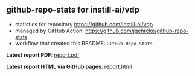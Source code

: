 ## github-repo-stats for instill-ai/vdp

- statistics for repository https://github.com/instill-ai/vdp
- managed by GitHub Action: https://github.com/jgehrcke/github-repo-stats
- workflow that created this README: `GitHub Repo Stats`

**Latest report PDF**: [report.pdf](https://github.com/instill-ai/core-stats/raw/main/instill-ai/vdp/latest-report/report.pdf)


**Latest report HTML via GitHub pages**: [report.html](https://instill-ai.github.io/vdp-stats/instill-ai/vdp/latest-report/report.html)
